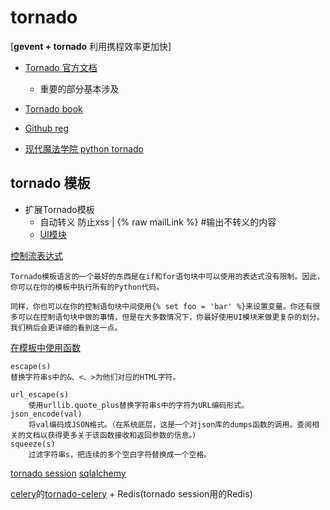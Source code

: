 # tornado

[**gevent + tornado** 利用携程效率更加快]

* [Tornado 官方文档](http://www.tornadoweb.cn/documentation#)
    - 重要的部分基本涉及
* [Tornado book](http://demo.pythoner.com/itt2zh/index.html)

* [Github reg](https://github.com/tornadoweb/tornado)

* [现代魔法学院 python tornado](http://www.nowamagic.net/academy/category/13)
## tornado 模板

* 扩展Tornado模板
    - 自动转义 防止xss | {% raw mailLink %} #输出不转义的内容
    - [UI模块](http://demo.pythoner.com/itt2zh/ch3.html#ch3-2)

[控制流表达式](http://demo.pythoner.com/itt2zh/ch2.html#ch2-2)
```
Tornado模板语言的一个最好的东西是在if和for语句块中可以使用的表达式没有限制。因此，你可以在你的模板中执行所有的Python代码。

同样，你也可以在你的控制语句块中间使用{% set foo = 'bar' %}来设置变量。你还有很多可以在控制语句块中做的事情，但是在大多数情况下，你最好使用UI模块来做更复杂的划分。我们稍后会更详细的看到这一点。
```
[在模板中使用函数](http://demo.pythoner.com/itt2zh/ch2.html#ch2-2-3)
```
escape(s)
替换字符串s中的&、<、>为他们对应的HTML字符。

url_escape(s)
    使用urllib.quote_plus替换字符串s中的字符为URL编码形式。
json_encode(val)
    将val编码成JSON格式。（在系统底层，这是一个对json库的dumps函数的调用。查阅相关的文档以获得更多关于该函数接收和返回参数的信息。）
squeeze(s)
    过滤字符串s，把连续的多个空白字符替换成一个空格。
```


[tornado session](https://github.com/mitchellchu/torndsession)
[sqlalchemy](http://www.sqlalchemy.org/)

[celery](http://docs.jinkan.org/docs/celery/)的[tornado-celery](https://github.com/mher/tornado-celery/) + Redis(tornado session用的Redis)
